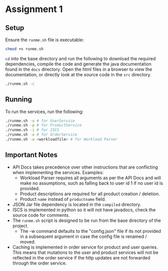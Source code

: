 # Assignment 1

## Setup

Ensure the `runme.sh` file is executable:

```bash
chmod +x runme.sh
```

`cd` into the base directory and run the following to download the required dependencies, compile the code and generate the java documentation found in the `docs` directory. Open the html files in a browser to view the documentation, or directly look at the source code in the `src` directory.

```bash
./runme.sh -c
```

## Running

To run the services, run the following:

```bash
./runme.sh -u # for UserService
./runme.sh -p # for ProductService
./runme.sh -i # for ISCS
./runme.sh -o # for OrderService
./runme.sh -w <workloadfile> # for Workload Parser
```

## Important Notes

- API Docs takes precedence over other instructions that are conflicting when implementing the services. Examples:
  - Workload Parser requires all arguments as per the API Docs and will make no assumptions, such as falling back to user id 1 if no user id is provided.
  - Product descriptions are required for all product creation / deletion.
  - Product `name` instead of `productname` field.
- JSON Jar file dependency is located in the `compiled` directory.
- ISCS is implemented in python so it will not have javadocs, check the source code for comments.
- The `runme.sh` script is designed to be run from the base directory of the project.
  - The -w command defaults to the "config.json" file if its not provided in a subsequent argument in case the config file is renamed / moved.
- Caching is implemented in order service for product and user queries. This means that mutations to the user and product services will not be reflected in the order service if the http updates are not forwarded through the order service.
